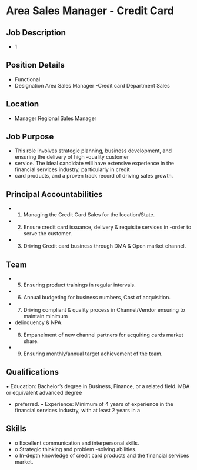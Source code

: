 # Area Sales Manager - Credit Card

## Job Description

* 1

## Position Details

* Functional
* Designation  Area Sales Manager -Credit card  Department  Sales

## Location

* Manager  Regional  Sales Manager

## Job Purpose

* This role involves strategic planning, business development, and ensuring the delivery of high -quality customer
* service. The ideal candidate will have extensive experience in the financial services industry, particularly in credit
* card products, and a proven track record of driving sales growth.

## Principal Accountabilities

* 1. Managing the Credit Card Sales for the location/State.
* 2. Ensure credit card issuance, delivery & requisite services in -order to serve the customer.
* 3. Driving Credit card business through DMA & Open market channel.

## Team

* 5. Ensuring product trainings in regular intervals.
* 6. Annual budgeting for business numbers, Cost of acquisition.
* 7. Driving compliant & quality process in Channel/Vendor ensuring to maintain minimum
* delinquency & NPA.
* 8. Empanelment of new channel partners for acquiring cards market share.
* 9. Ensuring monthly/annual target achievement of the team.

## Qualifications

• Education:  Bachelor’s degree in Business, Finance, or a related field. MBA or equivalent advanced degree
* preferred.
• Experience:  Minimum of 4 years of experience in the financial services industry, with at least 2 years in a

## Skills

* o Excellent communication and interpersonal skills.
* o Strategic thinking and problem -solving abilities.
* o In-depth knowledge of credit card products and the financial services market.

